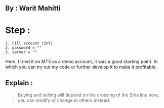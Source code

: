 ## By : Warit Mahitti 

# Step :
```
1. Fill account (Int)
2. password = "" 
3. server = ""
```

Here, I tried it on MT5 as a demo account, it was a good starting point. In which you can try out my code or further develop it to make it profitable.

## Explain :
>Buying and selling will depend on the crossing of the Sma line here, you can modify or change to others instead.

